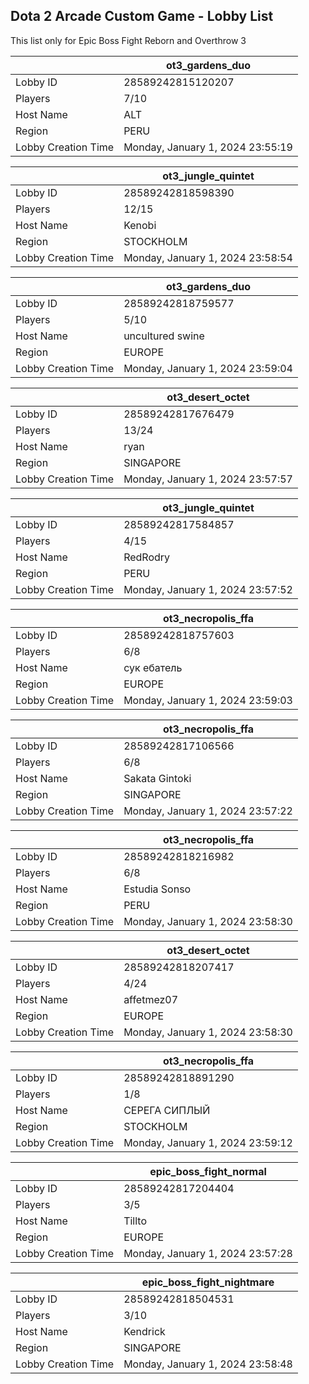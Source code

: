 ## Dota 2 Arcade Custom Game - Lobby List

This list only for Epic Boss Fight Reborn and Overthrow 3

|  | ot3_gardens_duo |
| ------ | ------ |
| Lobby ID | 28589242815120207 |
| Players | 7/10 |
| Host Name | ALT |
| Region | PERU |
| Lobby Creation Time | Monday, January 1, 2024 23:55:19 |


|  | ot3_jungle_quintet |
| ------ | ------ |
| Lobby ID | 28589242818598390 |
| Players | 12/15 |
| Host Name | Kenobi |
| Region | STOCKHOLM |
| Lobby Creation Time | Monday, January 1, 2024 23:58:54 |


|  | ot3_gardens_duo |
| ------ | ------ |
| Lobby ID | 28589242818759577 |
| Players | 5/10 |
| Host Name | uncultured swine |
| Region | EUROPE |
| Lobby Creation Time | Monday, January 1, 2024 23:59:04 |


|  | ot3_desert_octet |
| ------ | ------ |
| Lobby ID | 28589242817676479 |
| Players | 13/24 |
| Host Name | ryan |
| Region | SINGAPORE |
| Lobby Creation Time | Monday, January 1, 2024 23:57:57 |


|  | ot3_jungle_quintet |
| ------ | ------ |
| Lobby ID | 28589242817584857 |
| Players | 4/15 |
| Host Name | RedRodry |
| Region | PERU |
| Lobby Creation Time | Monday, January 1, 2024 23:57:52 |


|  | ot3_necropolis_ffa |
| ------ | ------ |
| Lobby ID | 28589242818757603 |
| Players | 6/8 |
| Host Name | сук ебатель |
| Region | EUROPE |
| Lobby Creation Time | Monday, January 1, 2024 23:59:03 |


|  | ot3_necropolis_ffa |
| ------ | ------ |
| Lobby ID | 28589242817106566 |
| Players | 6/8 |
| Host Name | Sakata Gintoki |
| Region | SINGAPORE |
| Lobby Creation Time | Monday, January 1, 2024 23:57:22 |


|  | ot3_necropolis_ffa |
| ------ | ------ |
| Lobby ID | 28589242818216982 |
| Players | 6/8 |
| Host Name | Estudia Sonso |
| Region | PERU |
| Lobby Creation Time | Monday, January 1, 2024 23:58:30 |


|  | ot3_desert_octet |
| ------ | ------ |
| Lobby ID | 28589242818207417 |
| Players | 4/24 |
| Host Name | affetmez07 |
| Region | EUROPE |
| Lobby Creation Time | Monday, January 1, 2024 23:58:30 |


|  | ot3_necropolis_ffa |
| ------ | ------ |
| Lobby ID | 28589242818891290 |
| Players | 1/8 |
| Host Name | СЕРЕГА СИПЛЫЙ |
| Region | STOCKHOLM |
| Lobby Creation Time | Monday, January 1, 2024 23:59:12 |


|  | epic_boss_fight_normal |
| ------ | ------ |
| Lobby ID | 28589242817204404 |
| Players | 3/5 |
| Host Name | Tillto |
| Region | EUROPE |
| Lobby Creation Time | Monday, January 1, 2024 23:57:28 |


|  | epic_boss_fight_nightmare |
| ------ | ------ |
| Lobby ID | 28589242818504531 |
| Players | 3/10 |
| Host Name | Kendrick |
| Region | SINGAPORE |
| Lobby Creation Time | Monday, January 1, 2024 23:58:48 |


